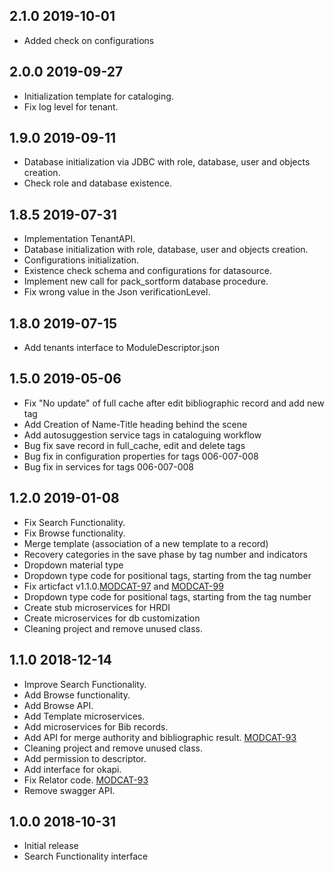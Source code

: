 ## 2.1.0 2019-10-01
* Added check on configurations

## 2.0.0 2019-09-27
* Initialization template for cataloging.
* Fix log level for tenant.


## 1.9.0 2019-09-11
* Database initialization via JDBC with role, database, user and objects creation.
* Check role and database existence.


## 1.8.5 2019-07-31
* Implementation TenantAPI.
* Database initialization with role, database, user and objects creation.
* Configurations initialization.
* Existence check schema and configurations for datasource.
* Implement new call for pack_sortform database procedure.
* Fix wrong value in the Json verificationLevel.


## 1.8.0 2019-07-15
* Add tenants interface to ModuleDescriptor.json


## 1.5.0 2019-05-06
* Fix "No update" of full cache after edit bibliographic record and add new tag
* Add Creation of Name-Title heading behind the scene
* Add autosuggestion service tags in cataloguing workflow
* Bug fix save record in full_cache, edit and delete tags
* Bug fix in configuration properties for tags 006-007-008
* Bug fix in services for tags 006-007-008

 
## 1.2.0 2019-01-08
 * Fix Search Functionality.
 * Fix Browse functionality.
 * Merge template (association of a new template to a record)
 * Recovery categories in the save phase by tag number and indicators
 * Dropdown material type
 * Dropdown type code for positional tags, starting from the tag number
 * Fix articfact v1.1.0.[MODCAT-97](https://issues.folio.org/browse/MODCAT-97) and [MODCAT-99](https://issues.folio.org/browse/MODCAT-99)
 * Dropdown type code for positional tags, starting from the tag number
 * Create stub microservices for HRDI
 * Create microservices for db customization
 * Cleaning project and remove unused class.


## 1.1.0 2018-12-14
 * Improve Search Functionality.
 * Add Browse functionality.
 * Add Browse API.
 * Add Template microservices.
 * Add microservices for Bib records.
 * Add API for merge authority and bibliographic result. [MODCAT-93](https://issues.folio.org/browse/MODCAT-93)
 * Cleaning project and remove unused class.
 * Add permission to descriptor.
 * Add interface for okapi.
 * Fix Relator code. [MODCAT-93](https://issues.folio.org/browse/MODCAT-92)
 * Remove swagger API.
 
 
## 1.0.0 2018-10-31
 * Initial release
 * Search Functionality interface
